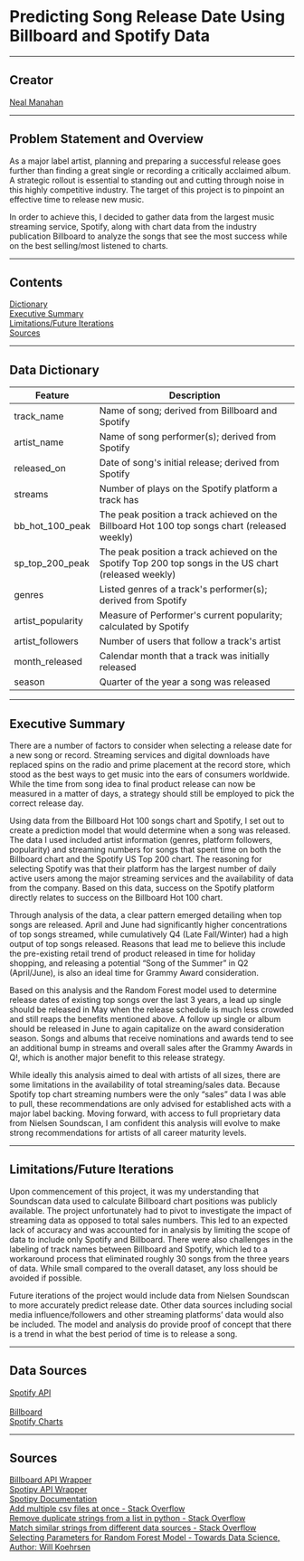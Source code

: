 # Predicting Song Release Date Using Billboard and Spotify Data

---

## Creator
 
[Neal Manahan](https://www.linkedin.com/in/neal-manahan/)  

---

## Problem Statement and Overview

As a major label artist, planning and preparing a successful release goes further than finding a great single or recording a critically acclaimed album. A strategic rollout is essential to standing out and cutting through noise in this highly competitive industry. The target of this project is to pinpoint an effective time to release new music.

In order to achieve this, I decided to gather data from the largest music streaming service, Spotify, along with chart data from the industry publication Billboard to analyze the songs that see the most success while on the best selling/most listened to charts.


---

## Contents
[Dictionary](#dictionary)  
[Executive Summary](#executive-summary)  
[Limitations/Future Iterations](#known-issues)    
[Sources](#sources)

---

<a id='data-dictionary'></a>

## Data Dictionary

<p align="left"> 
    
|Feature|Description|
|---|---|
|track_name|Name of song; derived from Billboard and Spotify|
|artist_name|Name of song performer(s); derived from Spotify|
|released_on|Date of song's initial release; derived from Spotify|
|streams|Number of plays on the Spotify platform a track has|
|bb_hot_100_peak|The peak position a track achieved on the Billboard Hot 100 top songs chart (released weekly)|
|sp_top_200_peak|The peak position a track achieved on the Spotify Top 200 top songs in the US chart (released weekly)|
|genres|Listed genres of a track's performer(s); derived from Spotify|
|artist_popularity|Measure of Performer's current popularity; calculated by Spotify|
|artist_followers|Number of users that follow a track's artist|
|month_released|Calendar month that a track was initially released|
|season|Quarter of the year a song was released|

</p>

---

<a id='executive-summary'></a>

## Executive Summary

There are a number of factors to consider when selecting a release date for a new song or record. Streaming services and digital downloads have replaced spins on the radio and prime placement at the record store, which stood as the best ways to get music into the ears of consumers worldwide. While the time from song idea to final product release can now be measured in a matter of days, a strategy should still be employed to pick the correct release day.

Using data from the Billboard Hot 100 songs chart and Spotify, I set out to create a prediction model that would determine when a song was released. The data I used included artist information (genres, platform followers, popularity) and streaming numbers for songs that spent time on both the Billboard chart and the Spotify US Top 200 chart. The reasoning for selecting Spotify was that their platform has the largest number of daily active users among the major streaming services and the availability of data from the company. Based on this data, success on the Spotify platform directly relates to success on the Billboard Hot 100 chart.

Through analysis of the data, a clear pattern emerged detailing when top songs are released. April and June had significantly higher concentrations of top songs streamed, while cumulatively Q4 (Late Fall/Winter) had a high output of top songs released. Reasons that lead me to believe this include the pre-existing retail trend of product released in time for holiday shopping, and releasing a potential “Song of the Summer” in Q2 (April/June), is also an ideal time for Grammy Award consideration.

Based on this analysis and the Random Forest model used to determine release dates of existing top songs over the last 3 years, a lead up single should be released in May when the release schedule is much less crowded and still reaps the benefits mentioned above. A follow up single or album should be released in June to again capitalize on the award consideration season. Songs and albums that receive nominations and awards tend to see an additional bump in streams and overall sales after the Grammy Awards in Q!, which is another major benefit to this release strategy.

While ideally this analysis aimed to deal with artists of all sizes, there are some limitations in the availability of total streaming/sales data. Because Spotify top chart streaming numbers were the only “sales” data I was able to pull, these recommendations are only advised for established acts with a major label backing. Moving forward, with access to full proprietary data from Nielsen Soundscan, I am confident this analysis will evolve to make strong recommendations for artists of all career maturity levels.

---

<a id='known-issues'></a>

## Limitations/Future Iterations

Upon commencement of this project, it was my understanding that Soundscan data used to calculate Billboard chart positions was publicly available. The project unfortunately had to pivot to investigate the impact of streaming data as opposed to total sales numbers. This led to an expected lack of accuracy and was accounted for in analysis by limiting the scope of data to include only Spotify and Billboard. There were also challenges in the labeling of track names between Billboard and Spotify, which led to a workaround process that eliminated roughly 30 songs from the three years of data. While small compared to the overall dataset, any loss should be avoided if possible. 

Future iterations of the project would include data from Nielsen Soundscan to more accurately predict release date. Other data sources including social media influence/followers and other streaming platforms’ data would also be included. The model and analysis do provide proof of concept that there is a trend in what the best period of time is to release a song.

---

<a id='data-sources'></a>

## Data Sources

 [Spotify API](https://developer.spotify.com/dashboard/login) <br>  
 [Billboard](https://www.billboard.com/charts/hot-100) <br>
 [Spotify Charts](https://spotifycharts.com/regional/us/weekly/latest) <br>

---
## Sources

 [Billboard API Wrapper](https://github.com/guoguo12/billboard-charts) <br>
 [Spotipy API Wrapper](https://github.com/plamere/spotipy) <br>
 [Spotipy Documentation](https://spotipy.readthedocs.io/en/latest/) <br>
 [Add multiple csv files at once - Stack Overflow](https://stackoverflow.com/questions/20906474/import-multiple-csv-files-into-pandas-and-concatenate-into-one-dataframe) <br>
 [Remove duplicate strings from a list in python - Stack Overflow](https://stackoverflow.com/questions/8200342/removing-duplicate-strings-from-a-list-in-python) <br>
 [Match similar strings from different data sources - Stack Overflow](https://stackoverflow.com/questions/3437059/does-python-have-a-string-contains-substring-method?rq=1) <br>
[Selecting Parameters for Random Forest Model - Towards Data Science, Author: Will Koehrsen](https://towardsdatascience.com/hyperparameter-tuning-the-random-forest-in-python-using-scikit-learn-28d2aa77dd74)

